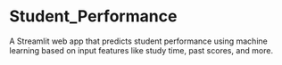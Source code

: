 # Student_Performance
A Streamlit web app that predicts student performance using machine learning based on input features like study time, past scores, and more.
